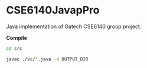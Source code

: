 # CSE6140JavapPro
Java implementation of Gatech CSE6140 group project.

**Compile** 

```bash
cd src

javac ./vc/*.java -d OUTPUT_DIR
```
